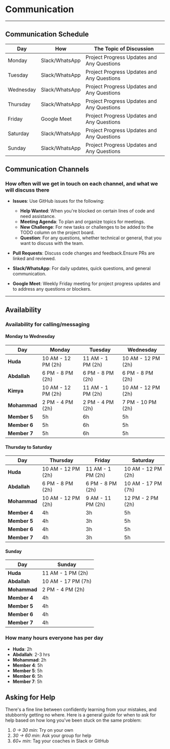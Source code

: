 <!--
    this template is for inspiration, feel free to change it however you like!

    Careful! be sure to protect your privacy when filling out this document
        everything you write here will be public
        so share only what you are comfortable sharing online
        you can share the rest in confidence with you group by another channel
-->

# Communication

______________________________________________________________________

## Communication Schedule

| Day       | How              | The Topic of Discussion                       |
|-----------|------------------|-----------------------------------------------|
| Monday    | Slack/WhatsApp   | Project Progress Updates and Any Questions    |
| Tuesday   | Slack/WhatsApp   | Project Progress Updates and Any Questions    |
| Wednesday | Slack/WhatsApp   | Project Progress Updates and Any Questions    |
| Thursday  | Slack/WhatsApp   | Project Progress Updates and Any Questions    |
| Friday    | Google Meet      | Project Progress Updates and Any Questions    |
| Saturday  | Slack/WhatsApp   | Project Progress Updates and Any Questions    |
| Sunday    | Slack/WhatsApp   | Project Progress Updates and Any Questions    |

## Communication Channels

### How often will we get in touch on each channel, and what we will discuss there

- **Issues**: Use GitHub issues for the following:
  - **Help Wanted**: When you're blocked on certain lines of code and need assistance.
  - **Meeting Agenda**: To plan and organize topics for meetings.
  - **New Challenge**: For new tasks or challenges to be added to the TODO
   column on the project board.
  - **Question**: For any questions, whether technical or general, that you
   want to discuss with the team.

- **Pull Requests**: Discuss code changes and feedback.Ensure PRs are linked
   and reviewed.
- **Slack/WhatsApp**: For daily updates, quick questions, and general communication.
- **Google Meet**: Weekly Friday meeting for project progress updates and to
   address any questions or blockers.

______________________________________________________________________

## Availability

### Availability for calling/messaging

#### Monday to Wednesday

| Day          | Monday            | Tuesday           | Wednesday         |
|--------------|-------------------|-------------------|-------------------|
| **Huda**     | 10 AM - 12 PM (2h)| 11 AM - 1 PM (2h) | 10 AM - 12 PM (2h)|
| **Abdallah** | 6 PM - 8 PM (2h)  | 6 PM - 8 PM (2h)  | 6 PM - 8 PM (2h)  |
| **Kimya**    | 10 AM - 12 PM (2h)| 11 AM - 1 PM (2h) | 10 AM - 12 PM (2h)|
| **Mohammad** | 2 PM - 4 PM (2h)  | 2 PM - 4 PM (2h)  | 7 PM - 10 PM (2h) |
| **Member 5** | 5h                | 6h                | 5h                |
| **Member 6** | 5h                | 6h                | 5h                |
| **Member 7** | 5h                | 6h                | 5h                |

#### Thursday to Saturday

| Day          | Thursday          | Friday            | Saturday          |
|--------------|-------------------|-------------------|-------------------|
| **Huda**     | 10 AM - 12 PM (2h)| 11 AM - 1 PM (2h) | 10 AM - 12 PM (2h)|
| **Abdallah** | 6 PM - 8 PM (2h)  | 6 PM - 8 PM (2h)  | 10 AM - 17 PM (7h)|
| **Mohammad** | 10 AM - 12 PM (2h)| 9 AM - 11 PM (2h) | 12 PM - 2 PM (2h) |                                       
| **Member 4** | 4h                | 3h                | 5h                |
| **Member 5** | 4h                | 3h                | 5h                |
| **Member 6** | 4h                | 3h                | 5h                |
| **Member 7** | 4h                | 3h                | 5h                |

#### Sunday

| Day          | Sunday              |
|--------------|---------------------|
| **Huda**     | 11 AM - 1 PM (2h)   |
| **Abdallah** | 10 AM - 17 PM (7h)  |
| **Mohammad** | 2 PM - 4 PM (2h)    |             
| **Member 4** | 4h                  |
| **Member 5** | 4h                  |
| **Member 6** | 4h                  | 
| **Member 7** | 4h                  |

### How many hours everyone has per day

- **Huda**: 2h
- **Abdallah**: 2-3 hrs
- **Mohammad**: 2h
- **Member 4**: 5h
- **Member 5**: 5h
- **Member 6**: 5h
- **Member 7**: 5h

## Asking for Help

There's a fine line between confidently learning from your mistakes, and
stubbornly getting no where. Here is a general guide for when to ask for help
based on how long you've been stuck on the same problem:

1. _0 -> 30 min_: Try on your own
1. _30 -> 60 min_: Ask your group for help
1. _60+ min_: Tag your coaches in Slack or GitHub
